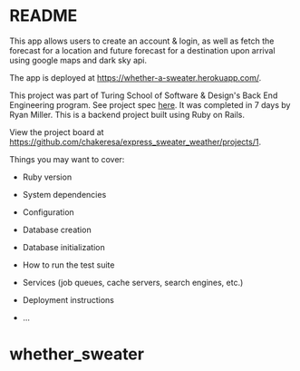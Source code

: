 # README

This app allows users to create an account & login, as well as fetch the forecast for a location and future forecast for a destination upon arrival using google maps and dark sky api. 

The app is deployed at https://whether-a-sweater.herokuapp.com/.

This project was part of Turing School of Software & Design's Back End Engineering program. See project spec [here](https://backend.turing.io/module3/projects/sweater_weather). It was completed in 7 days by Ryan Miller. This is a backend project built using Ruby on Rails.

View the project board at https://github.com/chakeresa/express_sweater_weather/projects/1.

Things you may want to cover:

* Ruby version

* System dependencies

* Configuration

* Database creation

* Database initialization

* How to run the test suite

* Services (job queues, cache servers, search engines, etc.)

* Deployment instructions

* ...
# whether_sweater
